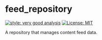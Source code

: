 # feed_repository

[![style: very good analysis][very_good_analysis_badge]][very_good_analysis_link]
[![License: MIT][license_badge]][license_link]

A repository that manages content feed data.

[license_badge]: https://img.shields.io/badge/license-MIT-blue.svg
[license_link]: https://opensource.org/licenses/MIT
[very_good_analysis_badge]: https://img.shields.io/badge/style-very_good_analysis-B22C89.svg
[very_good_analysis_link]: https://pub.dev/packages/very_good_analysis

